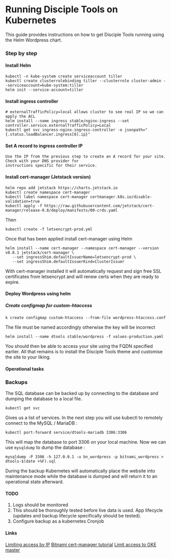 # Running Disciple Tools on Kubernetes

This guide provides instructions on how to get Disciple Tools running using the Helm Wordpress chart. 

### Step by step 

#### Install Helm

```
kubectl -n kube-system create serviceaccount tiller
kubectl create clusterrolebinding tiller --clusterrole cluster-admin --serviceaccount=kube-system:tiller
helm init --service-account=tiller
```

#### Install ingress controller

```
# externalTrafficPolicy=local allows cluster to see real IP so we can apply the ACL
helm install --name ingress stable/nginx-ingress --set controller.service.externalTrafficPolicy=Local
kubectl get svc ingress-nginx-ingress-controller -o jsonpath="{.status.loadBalancer.ingress[0].ip}"
```

#### Set A record to ingress controller IP

```
Use the IP from the previous step to create an A record for your site. Check with your DNS provider for 
instructions specific for their service.
```

#### Install cert-manager (Jetstack version)

```
helm repo add jetstack https://charts.jetstack.io
kubectl create namespace cert-manager
kubectl label namespace cert-manager certmanager.k8s.io/disable-validation=true
kubectl apply -f https://raw.githubusercontent.com/jetstack/cert-manager/release-0.8/deploy/manifests/00-crds.yaml
```

Then

```
kubectl create -f letsencrypt-prod.yml
```

Once that has been applied install cert-manager using Helm

```
helm install --name cert-manager --namespace cert-manager --version v0.8.1 jetstack/cert-manager \
   --set ingressShim.defaultIssuerName=letsencrypt-prod \
   --set ingressShim.defaultIssuerKind=ClusterIssuer
```
With cert-manager installed it will automatically request and sign free SSL certificates from 
letsencrypt and will renew certs when they are ready to expire.

#### Deploy Wordpress using helm


##### Create configmap for custom-htaccess

`k create configmap custom-htaccess --from-file wordpress-htaccess.conf`

The file must be named accordingly otherwise the key will be incorrect

```
helm install --name dtools stable/wordpress -f values-production.yaml
```

You should then be able to access your site using the FQDN specified earlier. All that remains is to install the
Disciple Tools theme and customise the site to your liking.

#### Operational tasks

### Backups

The SQL database can be backed up by connecting to the database and dumping the database to a local file. 

```
kubectl get svc
```

Gives us a list of services. In the next step you will use kubectl to remotely connect to the MySQL / MariaDB :

```
kubectl port-forward service/dtools-mariadb 3306:3306
```

This will map the database to port 3306 on your local machine. Now we can use `mysqldump` to dump the database :

```
mysqldump -P 3306 -h 127.0.0.1 -u bn_wordpress -p bitnami_wordpress > dtools-$(date +%F).sql
```

During the backup Kubernetes will automatically place the website into maintenance mode while the database 
is dumped and will return it to an operational state afterward.

#### TODO

1. Logs should be monitored
2. This should be thoroughly tested before live data is used. App lifecycle (updates and backup lifecycle specifically should be tested).
3. Configure backup as a kubernetes Cronjob

#### Links

[Limiting access by IP](https://medium.com/@maninder.bindra/using-nginx-ingress-controller-to-restrict-access-by-ip-ip-whitelisting-for-a-service-deployed-to-bd5c86dc66d6)
[Bitnami cert-manager tutorial](https://docs.bitnami.com/kubernetes/how-to/secure-kubernetes-services-with-ingress-tls-letsencrypt/)
[Limit access to GKE master](https://cloud.google.com/kubernetes-engine/docs/how-to/authorized-networks?hl=en_GB&_ga=2.225641433.-278575634.1571199508)
